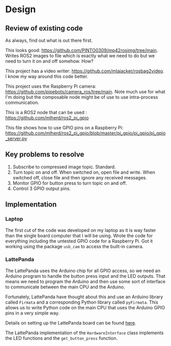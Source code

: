 # Design

## Review of existing code

As always, find out what is out there first.

This looks good: https://github.com/PINTO0309/mp42rosimg/tree/main.  Writes ROS2 images to file which is exactly what we need to do but we need to turn it on and off somehow.  How?

This project has a video writer: https://github.com/mlaiacker/rosbag2video.  I know my way around this code better.

This project uses the Raspberry Pi camera: https://github.com/pipebots/camera_ros/tree/main.  Note much use for what I'm doing but the composable node might be of use to use intra-process communication.

This is a ROS2 node that can be used : https://github.com/mlherd/ros2_pi_gpio

This file shows how to use GPIO pins on a Raspberry Pi: https://github.com/mlherd/ros2_pi_gpio/blob/master/pi_gpio/pi_gpio/pi_gpio_server.py

## Key problems to resolve

1. Subscribe to compressed image topic.  Standard.
2. Turn topic on and off.  When switched on, open file and write. When switched off, close file and then ignore any received messages.
3. Monitor GPIO for button press to turn topic on and off.
4. Control 3 GPIO output pins.

## Implementation

### Laptop 

The first cut of the code was developed on my laptop as it is way faster than the single board computer that I will be using.  Wrote the code for everything including the untested GPIO code for a Raspberry Pi.  Got it working using the package `usb_cam` to access the built-in camera.  

### LattePanda

The LattePanda uses the Arduino chip for all GPIO access, so we need an Arduino program to handle the button press input and the LED outputs.  That means we need to program the Arduino and then use some sort of interface to communicate between the main CPU and the Arduino. 

Fortunately, LattePanda have thought about this and use an Arduino library called `Firmata` and a corresponding Python library called `pyFirmata`.  This allows us to write Python code on the main CPU that uses the Arduino GPIO pins in a very simple way.

Details on setting up the LattePanda board can be found [here](latte-panda-setup/latte-panda.md).

The LattePanda implementation of the `HardwareInterface` class implements the LED functions and the `get_button_press` function. 

